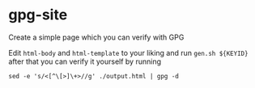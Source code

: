 # gpg-site
Create a simple page which you can verify with GPG

Edit `html-body` and `html-template` to your liking and run `gen.sh ${KEYID}` after that you can verify it yourself by running

```
sed -e 's/<[^\[>]\+>//g' ./output.html | gpg -d
```
